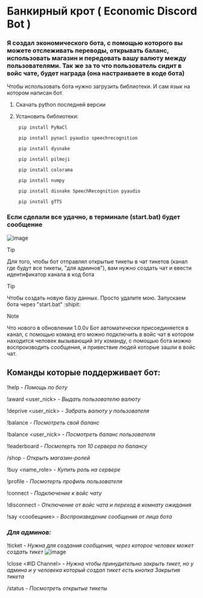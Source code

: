 # Банкирный крот ( Economic Discord Bot )

### Я создал экономического бота, с помощью которого вы можете отслеживать переводы, открывать баланс, использовать магазин и передовать вашу валюту между пользователями. Так же за то что пользователь сидит в войс чате, будет награда (она настраиваете в коде бота)

Чтобы использовать бота нужно загрузить библиотеки. И сам язык на котором написан бот.

1. Скачать python последней версии
2. Установить библиотеки:

   ```
    pip install PyNaCl
   ```
   ```
    pip install pynacl pyaudio speechrecognition
   ```
   ```
    pip install dysnake
   ```
   ```
    pip install pilmoji
   ```
   ```
    pip install colorama
   ```
   ```
    pip install numpy
   ```
   ```
    pip install disnake SpeechRecognition pyaudio
   ```
   ```
    pip install gTTS
   ```


### Если сделали все удачно, в терминале (start.bat) будет сообщение
![image](https://github.com/user-attachments/assets/49b8563f-bed0-45fc-a94c-1ed3097f0715)


> [!TIP]
> Для того, чтобы бот отправлял открытые тикеты в чат тикетов (канал где будут все тикеты, "для админов"), вам нужно создать чат и ввести идентификатор канала в код бота

> [!TIP]
> Чтобы создать новую базу данных. Просто удалите мою. Запускаем бота через "start.bat" :shipit:

> [!NOTE]
> Что нового в обновлении 1.0.0v
> Бот автоматически присоединяется в канал, с помощью команд его можно подключить в войс чат в котором находится человек вызывающий эту команду, с помощью бота можно воспроизводить сообщения, и привествие людей которые зашли в войс чат.

## Команды которые поддерживает бот:
!help - _Помощь по боту_

!award <user_nick> <amount> - _Выдать пользователю валюту_

!deprive <user_nick> <amount> - _Забрать валюту у пользователя_

!balance - _Посмотреть свой баланс_

!balance <user_nick> - _Посмотреть баланс пользователя_

!leaderboard - _Посмотерть топ 10 сервера по балансу_

/shop - _Открыть магазин-ролей_

!buy <name_role> - _Купить роль на сервере_

!profile - _Посмотерть профиль пользователя_

!connect - _Подключение к войс чату_

!disconnect - _Отключение от войс чата и переход в комнату ожидания_

!say <сообещние> - _Воспроизведение сообщения от лица бота_

### ___Для админов:___
!ticket - _Нужна для создания сообщения, через которое человек может создать тикет_
![image](https://github.com/user-attachments/assets/a117696e-67e8-4250-92aa-e8f9f9c9796b)

!close <#ID Channel> - _Нужна чтобы принудительно закрыть тикет, но у админа и у человека который создал тикет есть кнопка Закрытия тикета_

/status - _Посмотреть открытые тикеты_
